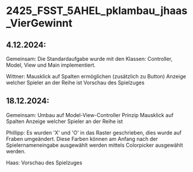 # 2425_FSST_5AHEL_pklambau_jhaas_VierGewinnt

## 4.12.2024: 
Gemeinsam: 
Die Standardaufgabe wurde mit den Klassen: 
Controller, Model, View und Main implementiert.

Wittner:
Mausklick auf Spalten ermöglichen (zusätzlich zu Button)
Anzeige welcher Spieler an der Reihe ist
Vorschau des Spielzuges

## 18.12.2024: 
Gemeinsam: 
Umbau auf Model-View-Controller Prinzip
Mausklick auf Spalten
Anzeige welcher Spieler an der Reihe ist

Phillipp:
Es wurden 'X' und 'O' in das Raster geschrieben, dies wurde 
auf Fraben umgeändert.
Diese Farben können am Anfang nach der Spielernameneingabe 
ausgewählt werden mittels Colorpicker ausgewählt werden.

Haas:
Vorschau des Spielzuges